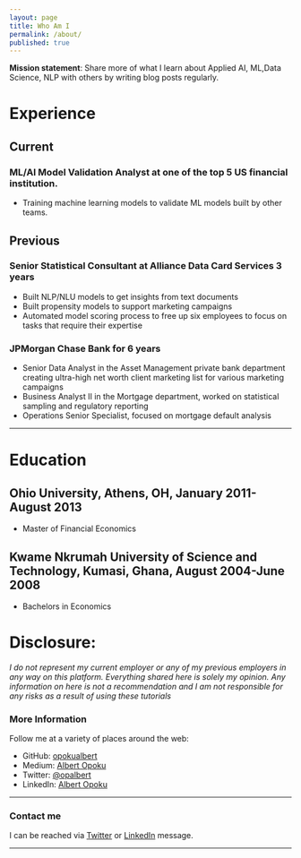 ```yaml
---
layout: page
title: Who Am I
permalink: /about/
published: true
---
```


__Mission statement__: Share more of what I learn about Applied AI, ML,Data Science, NLP with others by writing blog posts regularly.

# Experience

## Current

### ML/AI Model Validation Analyst at one of the top 5 US financial institution.
* Training machine learning models to validate ML models built by other teams.

## Previous
### Senior Statistical Consultant at Alliance Data Card Services 3 years
* Built NLP/NLU models to get insights from text documents
* Built propensity models to support marketing campaigns
* Automated model scoring process to free up six employees to focus on tasks that require their expertise

### JPMorgan Chase Bank for 6 years
* Senior Data Analyst in the Asset Management private bank department creating ultra-high net worth client marketing list for various marketing campaigns
* Business Analyst II in the Mortgage department, worked on statistical sampling and regulatory reporting
* Operations Senior Specialist, focused on mortgage default analysis


*****

# Education
## Ohio University, Athens, OH, January 2011-August 2013
* Master of Financial Economics

## Kwame Nkrumah University of Science and Technology, Kumasi, Ghana, August 2004-June 2008
* Bachelors in Economics


# Disclosure:

*I do not represent my current employer or any of my previous employers in any way on this platform. Everything shared here is solely my opinion. Any information on here is not a recommendation and I am not responsible for any risks as a result of using these tutorials*

### More Information

Follow me at a variety of places around the web:

* GitHub: [opokualbert](https://github.com/opokualbert)
* Medium: [Albert Opoku](https://medium.com/@opalkabert)
* Twitter: [@opalbert](https://twitter.com/opalbert)
* LinkedIn: [Albert Opoku](https://www.linkedin.com/in/albertopokupmachinelearning/)

*****

### Contact me

I can be reached via [Twitter](https://twitter.com/opalbert) or [LinkedIn](https://www.linkedin.com/in/albertopokupmachinelearning/) message.

*****

<!--## Live Code

Most about pages are pretty dull. To mix things up, I've included a live Python editor where you can edit and run code. Thanks to [repl.it](https://repl.it/) for making this possible.

<div class="code-container">
    <iframe src="https://repl.it/@WillKoehrsen/basicpython?lite=true">
    </iframe>
</div>-->
